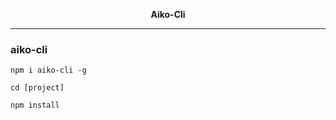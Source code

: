 <center>
<p align='center'>
<b>Aiko-Cli</b><sup></sup><br>
</p>

</center>

---

### aiko-cli

`npm i aiko-cli -g`

`cd [project]`

`npm install`

<!-- - :pineapple: pinia -->

